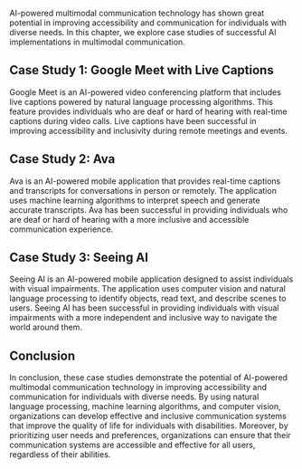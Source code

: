 
AI-powered multimodal communication technology has shown great potential in improving accessibility and communication for individuals with diverse needs. In this chapter, we explore case studies of successful AI implementations in multimodal communication.

Case Study 1: Google Meet with Live Captions
--------------------------------------------

Google Meet is an AI-powered video conferencing platform that includes live captions powered by natural language processing algorithms. This feature provides individuals who are deaf or hard of hearing with real-time captions during video calls. Live captions have been successful in improving accessibility and inclusivity during remote meetings and events.

Case Study 2: Ava
-----------------

Ava is an AI-powered mobile application that provides real-time captions and transcripts for conversations in person or remotely. The application uses machine learning algorithms to interpret speech and generate accurate transcripts. Ava has been successful in providing individuals who are deaf or hard of hearing with a more inclusive and accessible communication experience.

Case Study 3: Seeing AI
-----------------------

Seeing AI is an AI-powered mobile application designed to assist individuals with visual impairments. The application uses computer vision and natural language processing to identify objects, read text, and describe scenes to users. Seeing AI has been successful in providing individuals with visual impairments with a more independent and inclusive way to navigate the world around them.

Conclusion
----------

In conclusion, these case studies demonstrate the potential of AI-powered multimodal communication technology in improving accessibility and communication for individuals with diverse needs. By using natural language processing, machine learning algorithms, and computer vision, organizations can develop effective and inclusive communication systems that improve the quality of life for individuals with disabilities. Moreover, by prioritizing user needs and preferences, organizations can ensure that their communication systems are accessible and effective for all users, regardless of their abilities.
